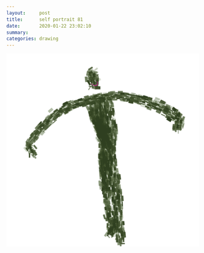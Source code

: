 ```yaml
---
layout:     post
title:      self portrait 81
date:       2020-01-22 23:02:10
summary:    
categories: drawing
---
```

![self portrait 81](/images/diary/self-portrait-81.png ".")
